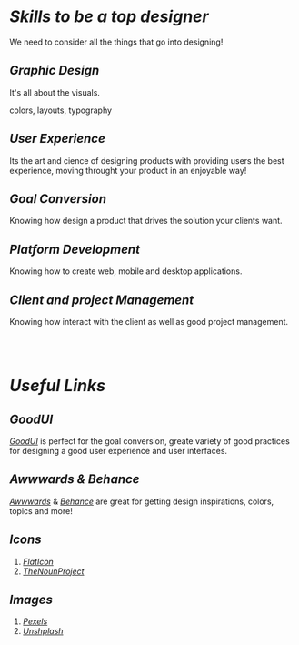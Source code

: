 # **_Skills to be a top designer_**

We need to consider all the things that go into designing!

## _Graphic Design_

It's all about the visuals.

colors, layouts, typography

## _User Experience_

Its the art and cience of designing products with providing users the best experience, moving throught your product in an enjoyable way!

## _Goal Conversion_

Knowing how design a product that drives the solution your clients want.

## _Platform Development_

Knowing how to create web, mobile and desktop applications.

## _Client and project Management_

Knowing how interact with the client as well as good project management.

<br><br>

# **_Useful Links_**

## _GoodUI_

[_GoodUI_](https://goodui.org/) is perfect for the goal conversion, greate variety of good practices for designing a good user experience and user interfaces.

## _Awwwards & Behance_

[_Awwwards_](https://www.awwwards.com/) & [_Behance_](https://www.behance.net/) are great for getting design inspirations, colors, topics and more!

## _Icons_

1. [_FlatIcon_](https://www.flaticon.com/)
2. [_TheNounProject_](https://thenounproject.com/)

## _Images_

1. [_Pexels_](https://www.pexels.com/)
2. [_Unshplash_](https://unsplash.com/)
